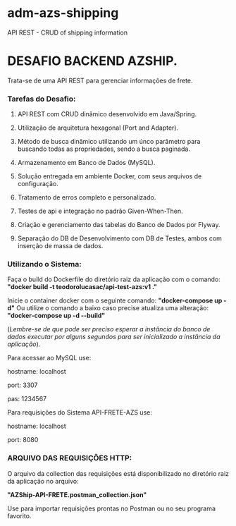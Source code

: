 # adm-azs-shipping
API REST - CRUD of shipping information

# DESAFIO BACKEND AZSHIP.
Trata-se de uma API REST para gerenciar informações de frete.

### Tarefas do Desafio:
1. API REST com CRUD dinâmico desenvolvido em Java/Spring.

2. Utilização de arquitetura hexagonal (Port and Adapter).

3. Método de busca dinâmico utilizando um únco parâmetro para buscando todas as propriedades, sendo a busca paginada.

4. Armazenamento em Banco de Dados (MySQL). 

5. Solução entregada em ambiente Docker, com seus arquivos de configuração.

6. Tratamento de erros completo e personalizado.

7. Testes de api e integração no padrão Given-When-Then.

8. Criação e gerenciamento das tabelas do Banco de Dados por Flyway.

9. Separação do DB de Desenvolvimento com DB de Testes, ambos com inserção de massa de dados.

### Utilizando o Sistema:
Faça o build do Dockerfile do diretório raiz da aplicação com o comando:
**"docker build -t teodorolucasac/api-test-azs:v1 ."**

Inicie o container docker com o seguinte comando:
**"docker-compose up -d"**
Ou utilize o comando a baixo caso precise atualiza uma alteração:
**"docker-compose up -d --build"**

(_Lembre-se de que pode ser preciso esperar a instância do banco de dados executar por alguns segundos para ser inicializado a instância da aplicação_).

Para acessar ao MySQL use:

hostname: localhost

port: 3307

pas: 1234567

Para requisições do Sistema API-FRETE-AZS use:

hostname: localhost

port: 8080

### ARQUIVO DAS REQUISIÇÕES HTTP:
O arquivo da collection das requisições está disponibilizado no diretório raiz da aplicação no arquivo:

**"AZShip-API-FRETE.postman_collection.json"**

Use para importar requisições prontas no Postman ou no seu programa favorito.
